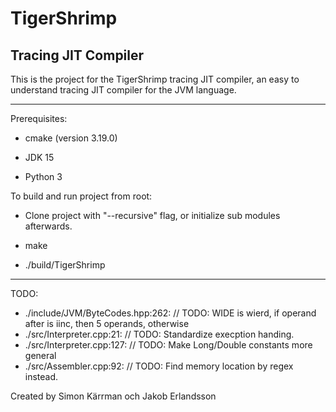 # TigerShrimp

## Tracing JIT Compiler

This is the project for the TigerShrimp tracing JIT compiler,
an easy to understand tracing JIT compiler for the JVM language.

---

Prerequisites:

- cmake (version 3.19.0)

- JDK 15

- Python 3

To build and run project from root:

- Clone project with "--recursive" flag, or initialize sub modules afterwards.

- make

- ./build/TigerShrimp

---

TODO:

- ./include/JVM/ByteCodes.hpp:262:    // TODO: WIDE is wierd, if operand after is iinc, then 5 operands, otherwise
- ./src/Interpreter.cpp:21:  // TODO: Standardize execption handing.
- ./src/Interpreter.cpp:127:        // TODO: Make Long/Double constants more general
- ./src/Assembler.cpp:92:      // TODO: Find memory location by regex instead.

Created by Simon Kärrman och Jakob Erlandsson